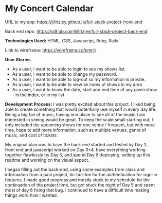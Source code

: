 # My Concert Calendar

URL to my app: https://jillrizley.github.io/full-stack-project-front-end

Back end repo: https://github.com/jillrizley/full-stack-project-back-end

**Technologies Used:** HTML, CSS, Javascript, Ruby, Rails

Link to wireframe: https://wireframe.cc/emrijr

**User Stories**
* As a user, I want to be able to login to see my shows list.
* As a user, I want to be able to change my password.
* As a user, I want to be able to log-out so my information is private.
* As a user, I want to be able to view an index of shows in my area
* As a user, I want to know the date, start and end time of any given show - in the index, or in my list

**Development Process:**
I was pretty excited about this project. I liked being able to create something that would potentially use myself in every day life. Being a big fan of music, having one place to see all of the music I am interested in seeing would be great. To keep the scale small starting out, I only included the upcoming shows for one venue I frequent, but with more time, hope to add more information, such as multiple venues, genre of music, and cost of tickets.

My original plan was to have the back end started and tested by Day 2, front end and javascript worked on Day 3+4, have everything working together flawlessly by Day 5, and spend Day 6 deploying, setting up this readme and working on the visual aspect.

I began filling out the back-end, using some examples from class and information from a past project, tic-tac-toe for the authentication for sign-in features. I made good progress and mostly stuck to my schedule for the continuation of the project time, but got stuck the night of Day 5 and spent most of day 6 fixing that bug. I continued to have a difficult time making things work how I wanted.
